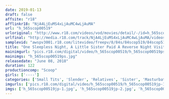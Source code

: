 ```yaml
---
date: 2019-01-13
draft: false
affsite: "r18"
afflinkr18: "NjA4LjEuMS4xLjAuMC4wLjAuMA"
url: "h_565scop00519"
urloriginal: "http://www.r18.com/videos/vod/movies/detail/-/id=h_565scop00519"
urlfinal: "http://media.r18.com/track/NjA4LjEuMS4xLjAuMC4wLjAuMA/videos/vod/movies/detail/-/id=h_565scop00519"
samplevid: "awspv3001.r18.com/litevideo/freepv/8/84s/84scop519/84scop519_dmb_w.mp4"
title: "One Sleepless Night, A Little Sister Paid A Reverse Night Visit On Her Big Brother And Popped Into His Futon... She Seemed To Be Tempting Her Big Brother While He Slept By Rubbing Up Against Him Underneath The Futon While She Enjoyed Some Masturbation On the Side, And Sure Enough, Big Brother's Cock Got Rock Hard And Ready... They Both Knew That It Was Not The Thing To Do, But They Couldn't Resist, And Finally, They Decided To Commit Incest..."
mainimgurl: "pics.r18.com/digital/video/h_565scop00519/h_565scop00519ps.jpg"
mainimgs: "h_565scop00519ps.jpg"
releasedate: "June 08, 2018"
duration: 122
productioncomp: "Scoop"
girls: ['----']
categories: ['Small Tits', 'Slender', 'Relatives', 'Sister', 'Masturbation', 'Hi-Def']
imgurls: ['pics.r18.com/digital/video/h_565scop00519/h_565scop00519jp-1.jpg', 'pics.r18.com/digital/video/h_565scop00519/h_565scop00519jp-2.jpg', 'pics.r18.com/digital/video/h_565scop00519/h_565scop00519jp-3.jpg', 'pics.r18.com/digital/video/h_565scop00519/h_565scop00519jp-4.jpg', 'pics.r18.com/digital/video/h_565scop00519/h_565scop00519jp-5.jpg', 'pics.r18.com/digital/video/h_565scop00519/h_565scop00519jp-6.jpg', 'pics.r18.com/digital/video/h_565scop00519/h_565scop00519jp-7.jpg', 'pics.r18.com/digital/video/h_565scop00519/h_565scop00519jp-8.jpg', 'pics.r18.com/digital/video/h_565scop00519/h_565scop00519jp-9.jpg', 'pics.r18.com/digital/video/h_565scop00519/h_565scop00519jp-10.jpg', 'pics.r18.com/digital/video/h_565scop00519/h_565scop00519jp-11.jpg', 'pics.r18.com/digital/video/h_565scop00519/h_565scop00519jp-12.jpg', 'pics.r18.com/digital/video/h_565scop00519/h_565scop00519jp-13.jpg', 'pics.r18.com/digital/video/h_565scop00519/h_565scop00519jp-14.jpg', 'pics.r18.com/digital/video/h_565scop00519/h_565scop00519jp-15.jpg', 'pics.r18.com/digital/video/h_565scop00519/h_565scop00519jp-16.jpg', 'pics.r18.com/digital/video/h_565scop00519/h_565scop00519jp-17.jpg', 'pics.r18.com/digital/video/h_565scop00519/h_565scop00519jp-18.jpg', 'pics.r18.com/digital/video/h_565scop00519/h_565scop00519jp-19.jpg', 'pics.r18.com/digital/video/h_565scop00519/h_565scop00519jp-20.jpg']
imgs: ['h_565scop00519jp-1.jpg', 'h_565scop00519jp-2.jpg', 'h_565scop00519jp-3.jpg', 'h_565scop00519jp-4.jpg', 'h_565scop00519jp-5.jpg', 'h_565scop00519jp-6.jpg', 'h_565scop00519jp-7.jpg', 'h_565scop00519jp-8.jpg', 'h_565scop00519jp-9.jpg', 'h_565scop00519jp-10.jpg', 'h_565scop00519jp-11.jpg', 'h_565scop00519jp-12.jpg', 'h_565scop00519jp-13.jpg', 'h_565scop00519jp-14.jpg', 'h_565scop00519jp-15.jpg', 'h_565scop00519jp-16.jpg', 'h_565scop00519jp-17.jpg', 'h_565scop00519jp-18.jpg', 'h_565scop00519jp-19.jpg', 'h_565scop00519jp-20.jpg']
---
```

